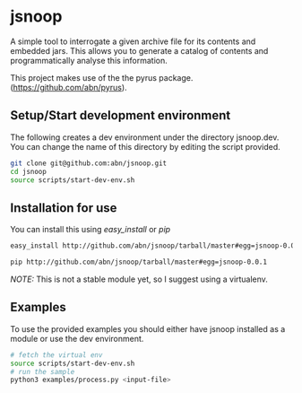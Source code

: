 jsnoop
======

A simple tool to interrogate a given archive file for its contents and embedded jars. This allows you to generate a catalog of contents and programmatically analyse this information.

This project makes use of the the pyrus package. (https://github.com/abn/pyrus).

Setup/Start development environment
------
The following creates a dev environment under the directory jsnoop.dev. You can change the name of this directory by editing the script provided.

```bash
git clone git@github.com:abn/jsnoop.git
cd jsnoop
source scripts/start-dev-env.sh
```
Installation for use
-----
You can install this using _easy_install_ or _pip_
```bash
easy_install http://github.com/abn/jsnoop/tarball/master#egg=jsnoop-0.0.1
```

```bash
pip http://github.com/abn/jsnoop/tarball/master#egg=jsnoop-0.0.1
```
*NOTE:* This is not a stable module yet, so I suggest using a virtualenv.

Examples
-----
To use the provided examples you should either have jsnoop installed as a module or use the dev environment.
```bash
# fetch the virtual env
source scripts/start-dev-env.sh
# run the sample
python3 examples/process.py <input-file>
```
